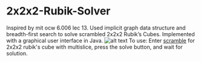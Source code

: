 # 2x2x2-Rubik-Solver
Inspired by mit ocw 6.006 lec 13. Used implicit graph data structure and breadth-first search to solve scrambled 2x2x2 Rubik’s Cubes. Implemented with a graphical user interface in Java.
![alt text](http://i65.tinypic.com/sotog8.png)
To use: Enter [scramble](http://rubikscube.info/pravidla/scrambles/scramble_cube.htm?size=2&num=5&len=16&col=yobwrg&multi=on&subbutton=Scramble%21) for 2x2x2 rubik's cube with multislice, press the solve button, and wait for solution. 
